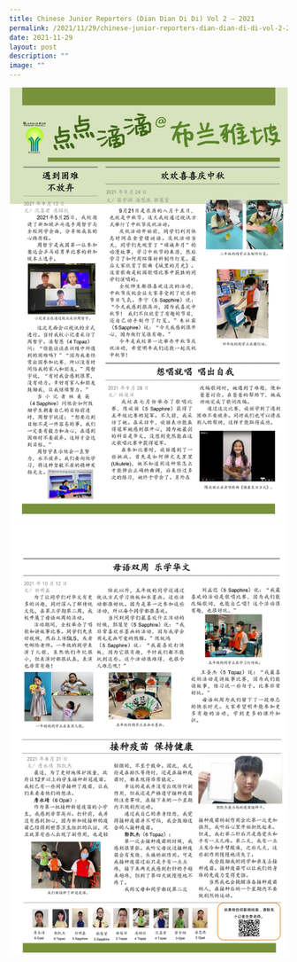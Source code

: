 ```yaml
---
title: Chinese Junior Reporters (Dian Dian Di Di) Vol 2 – 2021
permalink: /2021/11/29/chinese-junior-reporters-dian-dian-di-di-vol-2-2021/
date: 2021-11-29
layout: post
description: ""
image: ""
---
```

<img src="/images/0001-scaled.jpg">
<img src="/images/0002-scaled.jpg">